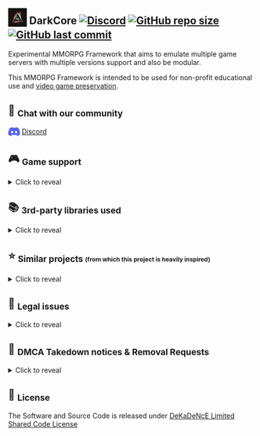 ## <sub><img loading="lazy" height="38" alt="" src="https://raw.githubusercontent.com/DeKaDeNcE/DarkCore/main/images/darkcore.png" /></sub> DarkCore [![Discord](https://img.shields.io/discord/1069080006518640760.svg?logo=discord)](https://discord.gg/BwU9aAhHcE) [![GitHub repo size](https://img.shields.io/github/repo-size/DeKaDeNcE/darkcore.svg)](#-darkcore-----) [![GitHub last commit](https://img.shields.io/github/last-commit/DeKaDeNcE/DarkCore.svg)](#-darkcore-----)

Experimental MMORPG Framework that aims to emulate multiple game servers with multiple versions support and also be modular.

This MMORPG Framework is intended to be used for non-profit educational use and [video game preservation](https://en.wikipedia.org/wiki/Video_game_preservation).

## 💬 <sub>Chat with our community</sub>

<sub><img loading="lazy" height="18" alt="" src="https://raw.githubusercontent.com/DeKaDeNcE/DarkCore/main/images/discord-mark-blue.png" /></sub> [Discord](https://discord.gg/BwU9aAhHcE)

## 🎮 <sub>Game support</sub>
<details>
<summary>Click to reveal</summary>

---
[![This list is not always up to date.](https://raw.githubusercontent.com/DeKaDeNcE/DarkCore/main/images/not-up-to-date.svg)](#-game-support)

[![These logos, images and all related materials are copyright to their respective owners.](https://raw.githubusercontent.com/DeKaDeNcE/DarkCore/main/images/logo-disclaimer.svg)](#-game-support)

|                                                                          Logo                                                                           |  Short Name   | Year |      Version       | Login | World |
|:-------------------------------------------------------------------------------------------------------------------------------------------------------:|:-------------:|:----:|:------------------:|:-----:|:-----:|
|            <img loading="lazy" height="24" alt="" src="https://raw.githubusercontent.com/DeKaDeNcE/DarkCore/main/images/df.png " alt="DF" />            |      DF       | 2022 | <sup>*</sup>10.0.5 |   ❌   |   ❌   | 
|            <img loading="lazy" height="24" alt="" src="https://raw.githubusercontent.com/DeKaDeNcE/DarkCore/main/images/sl.png" alt="SL" />             |      SL       | 2020 |       9.2.7        |   ❌   |   ❌   |
|           <img loading="lazy" height="24" alt="" src="https://raw.githubusercontent.com/DeKaDeNcE/DarkCore/main/images/bfa.png" alt="BfA" />            |      BfA      | 2018 |       8.3.7        |   ❌   |   ❌   |
|        <img loading="lazy" height="24" alt="" src="https://raw.githubusercontent.com/DeKaDeNcE/DarkCore/main/images/legion.png" alt="Legion" />         |    Legion     | 2016 |       7.3.5        |   ❌   |   ❌   |
|           <img loading="lazy" height="24" alt="" src="https://raw.githubusercontent.com/DeKaDeNcE/DarkCore/main/images/wod.png" alt="WoD" />            |      WoD      | 2014 |       6.2.4        |   ❌   |   ❌   |
|           <img loading="lazy" height="24" alt="" src="https://raw.githubusercontent.com/DeKaDeNcE/DarkCore/main/images/mop.png" alt="MoP" />            |      MoP      | 2012 |       5.4.8        |   ❌   |   ❌   |
|          <img loading="lazy" height="24" alt="" src="https://raw.githubusercontent.com/DeKaDeNcE/DarkCore/main/images/cata.png" alt="Cata" />           |     Cata      | 2010 |       4.3.4        |   ❌   |   ❌   |
| <img loading="lazy" height="24" alt="" src="https://raw.githubusercontent.com/DeKaDeNcE/DarkCore/main/images/wotlk-classic.png " alt="WotLK Classic" /> | WotLK Classic | 2022 | <sup>*</sup>3.4.1  |   ❌   |   ❌   |
|         <img loading="lazy" height="24" alt="" src="https://raw.githubusercontent.com/DeKaDeNcE/DarkCore/main/images/wotlk.png" alt="WotLK" />          |     WotLK     | 2008 |       3.3.5        |   ❌   |   ❌   |
|   <img loading="lazy" height="24" alt="" src="https://raw.githubusercontent.com/DeKaDeNcE/DarkCore/main/images/tbc-classic.png " alt="TBC Classic" />   |  TBC Classic  | 2021 |       2.5.4        |   ❌   |   ❌   |
|           <img loading="lazy" height="24" alt="" src="https://raw.githubusercontent.com/DeKaDeNcE/DarkCore/main/images/tbc.png" alt="TBC" />            |      TBC      | 2007 |       2.4.3        |   ❌   |   ❌   |
|       <img loading="lazy" height="24" alt="" src="https://raw.githubusercontent.com/DeKaDeNcE/DarkCore/main/images/classic.png" alt="Classic" />        |    Classic    | 2019 |       1.14.3       |   ❌   |   ❌   |
|       <img loading="lazy" height="24" alt="" src="https://raw.githubusercontent.com/DeKaDeNcE/DarkCore/main/images/vanilla.png" alt="Vanilla" />        |    Vanilla    | 2004 |       1.12.1       |   ❌   |   ❌   |
---

[![World of Warcraft® and Blizzard Entertainment® are all trademarks or registered trademarks of Blizzard Entertainment in the United States and/or other countries.](https://raw.githubusercontent.com/DeKaDeNcE/DarkCore/main/images/blizz-disclaimer.svg)](#-game-support)
</details>

## 📚 <sub>3rd-party libraries used</sub>
<details>
<summary>Click to reveal</summary>

---
[![This list is not always up to date.](https://raw.githubusercontent.com/DeKaDeNcE/DarkCore/main/images/not-up-to-date.svg)](#-libraries-used)

[![These logos, images and all related materials are copyright to their respective owners.](https://raw.githubusercontent.com/DeKaDeNcE/DarkCore/main/images/logo-disclaimer.svg)](#-libraries-used)

| Name                         | Website                                                                                                                            | Repository                                                                                                    | License                                                                                        |
|:-----------------------------|:-----------------------------------------------------------------------------------------------------------------------------------|:--------------------------------------------------------------------------------------------------------------|:-----------------------------------------------------------------------------------------------|
---
</details>

## ⭐ <sub>Similar projects <sub><sup>(from which this project is heavily inspired)</sup></sub></sub>
<details>
<summary>Click to reveal</summary>

---
[![These logos, images and all related materials are copyright to their respective owners.](https://raw.githubusercontent.com/DeKaDeNcE/DarkCore/main/images/logo-disclaimer.svg)](#-libraries-used)

|                                                                    Logo                                                                     | Name                           | Version                    | Website                                                                    | Repository                                                                                                                            | License                                                                                          |
|:-------------------------------------------------------------------------------------------------------------------------------------------:|:-------------------------------|:---------------------------|:---------------------------------------------------------------------------|:--------------------------------------------------------------------------------------------------------------------------------------|:-------------------------------------------------------------------------------------------------|
|             <img loading="lazy" width="48" src="https://raw.githubusercontent.com/DeKaDeNcE/DarkCore/main/images/ascemu.png" />             | AscEmu                         | Vanilla TBC WotLK Cata MoP | [ascemu.org](http://www.ascemu.org/)                                       | [github.com/AscEmu/AscEmu](https://github.com/AscEmu/AscEmu)                                                                          | [AGPL-3.0](https://github.com/AscEmu/AscEmu/blob/master/LICENSE.md)                              |
|          <img loading="lazy" width="48" src="https://raw.githubusercontent.com/DeKaDeNcE/DarkCore/main/images/azerothcore.png" />           | AzerothCore                    | WotLK                      | [azerothcore.org](https://www.azerothcore.org/)                            | [github.com/azerothcore/azerothcore-wotlk](https://github.com/azerothcore/azerothcore-wotlk)                                          | [AGPL-3.0](https://github.com/azerothcore/azerothcore-wotlk/blob/master/LICENSE)                 |
|        <img loading="lazy" width="48" src="https://raw.githubusercontent.com/DeKaDeNcE/DarkCore/main/images/cmangos-classic.png" />         | CMaNGOS Classic                | Vanilla                    | [cmangos.net](https://cmangos.net/)                                        | [github.com/cmangos/mangos-classic](https://github.com/cmangos/mangos-classic)                                                        | [GPL-2.0](https://github.com/cmangos/mangos-classic/blob/master/LICENSE)                         |
|          <img loading="lazy" width="48" src="https://raw.githubusercontent.com/DeKaDeNcE/DarkCore/main/images/cmangos-tbc.png" />           | CMaNGOS TBC                    | TBC                        | [cmangos.net](https://cmangos.net/)                                        | [github.com/cmangos/mangos-tbc](https://github.com/cmangos/mangos-tbc)                                                                | [GPL-2.0](https://github.com/cmangos/mangos-tbc/blob/master/LICENSE)                             |
|         <img loading="lazy" width="48" src="https://raw.githubusercontent.com/DeKaDeNcE/DarkCore/main/images/cmangos-wotlk.png" />          | CMaNGOS WotLK                  | WotLK                      | [cmangos.net](https://cmangos.net/)                                        | [github.com/cmangos/mangos-wotlk](https://github.com/cmangos/mangos-wotlk)                                                            | [GPL-2.0](https://github.com/cmangos/mangos-wotlk/blob/master/LICENSE.md)                        |
|           <img loading="lazy" width="48" src="https://raw.githubusercontent.com/DeKaDeNcE/DarkCore/main/images/cyphercore.png" />           | CypherCore                     | Latest                     | ❌                                                                          | [github.com/CypherCore/CypherCore](https://github.com/CypherCore/CypherCore)                                                          | [GPL-3.0](https://github.com/CypherCore/CypherCore/blob/master/LICENSE)                          |
|      <img loading="lazy" width="48" src="https://raw.githubusercontent.com/DeKaDeNcE/DarkCore/main/images/mangos-zero-vanilla.gif" />       | MaNGOS Zero Vanilla            | Vanilla                    | [getmangos.eu](http://getmangos.eu/)                                       | [github.com/mangoszero/server](https://github.com/mangoszero/server)                                                                  | [GPL-2.0](https://github.com/mangoszero/server/blob/master/LICENSE)                              |
|         <img loading="lazy" width="48" src="https://raw.githubusercontent.com/DeKaDeNcE/DarkCore/main/images/mangos-one-tbc.gif" />         | MaNGOS One TBC                 | TBC                        | [getmangos.eu](http://getmangos.eu/)                                       | [github.com/mangosone/server](https://github.com/mangosone/server)                                                                    | [GPL-2.0](https://github.com/mangosone/server/blob/master/LICENSE)                               |
|        <img loading="lazy" width="48" src="https://raw.githubusercontent.com/DeKaDeNcE/DarkCore/main/images/mangos-two-wotlk.gif" />        | MaNGOS Two WotLK               | WotLK                      | [getmangos.eu](http://getmangos.eu/)                                       | [github.com/mangostwo/server](https://github.com/mangostwo/server)                                                                    | [GPL-2.0](https://github.com/mangostwo/server/blob/master/LICENSE)                               |
|       <img loading="lazy" width="48" src="https://raw.githubusercontent.com/DeKaDeNcE/DarkCore/main/images/mangos-three-cata.gif" />        | MaNGOS Three Cata              | Cata                       | [getmangos.eu](http://getmangos.eu/)                                       | [github.com/mangosthree/server](https://github.com/mangosthree/server)                                                                | [GPL-2.0](https://github.com/mangosthree/server/blob/master/LICENSE)                             |
|        <img loading="lazy" width="48" src="https://raw.githubusercontent.com/DeKaDeNcE/DarkCore/main/images/mangos-four-mop.gif" />         | MaNGOS Four MoP                | MoP                        | [getmangos.eu](http://getmangos.eu/)                                       | [github.com/mangosfour/server](https://github.com/mangosfour/server)                                                                  | [GPL-2.0](https://github.com/mangosfour/server/blob/master/LICENSE)                              |
|        <img loading="lazy" width="48" src="https://raw.githubusercontent.com/DeKaDeNcE/DarkCore/main/images/mangos-five-wod.gif" />         | MaNGOS Five WoD                | WoD                        | [getmangos.eu](http://getmangos.eu/)                                       | [github.com/mangosfive/server](https://github.com/mangosfive/server)                                                                  | [GPL-2.0](https://github.com/mangosfive/server/blob/master/LICENSE)                              |
|          <img loading="lazy" width="48" src="https://raw.githubusercontent.com/DeKaDeNcE/DarkCore/main/images/trinitycore.png" />           | TrinityCore                    | WotLK Latest               | [trinitycore.org](https://www.trinitycore.org/)                            | [github.com/TrinityCore/TrinityCore](https://github.com/TrinityCore/TrinityCore)                                                      | [GPL-2.0](https://github.com/TrinityCore/TrinityCore/blob/master/COPYING)                        |
| <img loading="lazy" width="48" src="https://raw.githubusercontent.com/DeKaDeNcE/DarkCore/main/images/cataclysm-preservation-project.png" /> | Cataclysm Preservation Project | Cata                       | ❌                                                                          | [github.com/The-Cataclysm-Preservation-Project/TrinityCore](https://github.com/The-Cataclysm-Preservation-Project/TrinityCore)        | [GPL-2.0](https://github.com/The-Cataclysm-Preservation-Project/TrinityCore/blob/master/COPYING) |
|            <img loading="lazy" width="48" src="https://raw.githubusercontent.com/DeKaDeNcE/DarkCore/main/images/vmangos.png" />             | vMaNGOS Vanilla                | Vanilla                    | ❌                                                                          | [github.com/vmangos/core](https://github.com/vmangos/core)                                                                            | [GPL-2.0](https://github.com/vmangos/core/blob/development/LICENSE)                              |
|             <img loading="lazy" width="48" src="https://raw.githubusercontent.com/DeKaDeNcE/DarkCore/main/images/wcell.png" />              | WCell                          | WotLK                      | ❌[wcell.org](https://web.archive.org/web/20181114211441/http://wcell.org/) | [github.com/WCell/WCell](https://github.com/WCell/WCell)                                                                              | [GPL-2.0](https://github.com/WCell/WCell/blob/master/LICENSE.txt)                                |
---
</details>

## 📑 <sub>Legal issues</sub>
<details>
<summary>Click to reveal</summary>

---
In general, the copying and distribution of video games that are under copyright without authorization is considered a copyright violation (often called as software piracy).

Through the Library of Congress, some key exemptions to the DMCA have been granted to allow for video game preservation.

* In the 2003 set of exemptions, the Library disallowed enforcement of the DMCA for "computer programs protected by dongles that prevent access due to malfunction or damage and which are obsolete" and for "computer programs and video games distributed in formats that have become obsolete and which require the original media or hardware as a condition of access".
* In the 2015 exemptions, the Library granted permission for preservationists to work around copy-protection in games which required an authentication step with an external server that was no longer online prior to playing the game which otherwise did not require online connectivity; this specifically did not cover games that were based on a server-client mode like most massively-multiplayer online games (MMOs).
* In the 2018 exemptions, the Library allowed for preservation and fair use of server-based games like MMos, permitting preservationists to offer such games where they have legally obtained the game's code within museums and libraries.

More information here: [https://www.copyright.gov/1201/docs/librarian_statement_01.html](https://www.copyright.gov/1201/docs/librarian_statement_01.html)

---
</details>

## 📄 <sub>DMCA Takedown notices & Removal Requests</sub>
<details>
<summary>Click to reveal</summary>

---
DeKaDeNcE is aware of intellectual property rights and other proprietary rights of others.

If you own the copyrights to code on this repository and would like to request removal please note that we process all correct and complete removal requests within 5 working days.

Please include the following information in your claim request:

* Identification of the copyrighted work that you claim has been infringed;
* An exact description of where the material is located;
* Your full address, phone number, and email address;
* A statement by you that you have a good-faith belief that the disputed use is not authorized by the copyright owner, its agent, or the law;
* A statement by you, made under penalty of perjury, that the above information in your notice is accurate and that you are the owner of the copyright interest involved or are authorized to act on behalf of that owner;
* Your electronic or physical signature.

You may send an email to **dmca [at] dekadence.net** for all **DMCA Takedown notices / Removal Requests**.

You will receive a confirmation once your request has been processed.

---
</details>

## 📝 <sub>License</sub>

The Software and Source Code is released under [DeKaDeNcE Limited Shared Code License](https://github.com/DeKaDeNcE/DarkCore/blob/main/LICENSE.md)